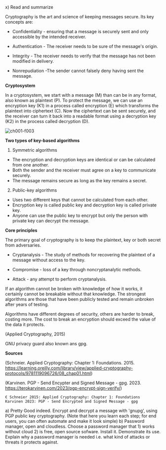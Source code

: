 x) Read and summarize 

Cryptography is the art and science of keeping messages secure. Its key concepts are:

* Confidentiality - ensuring that a message is securely sent and only accessible by the intended receiver. 

* Authentication - The receiver needs to be sure of the message's origin.

* Integrity - The receiver needs to verify that the message has not been modified in delivery.

* Nonrepudiation -The sender cannot falsely deny having sent the message.

**Cryptosystem**

In a cryptosystem, we start with a message (M) than can be in any format, also known as plaintext (P). To protect the message, we can use an encryption key (K1) in a process called encryption (E) which transforms the plaintext into ciphertext (C). Now the ciphertext can be sent securely, and the receiver can turn it back into a readable format using a decryption key (K2) in the process called decryption (D). 

![ch001-f003](https://github.com/user-attachments/assets/2af85a34-98e6-41a6-ba43-012bb7978430)

**Two types of key-based algorithms**
1. Symmetric algorithms

* The encryption and decryption keys are identical or can be calculated from one another.
* Both the sender and the receiver must agree on a key to communicate securely.
* The message remains secure as long as the key remains a secret.

2. Public-key algorithms

* Uses two different keys that cannot be calculated from each other. 
* Encryption key is called public key and decryption key is called private key.
* Anyone can use the public key to encrypt but only the person with private key can decrypt the message. 

**Core principles**

The primary goal of cryptography is to keep the plaintext, key or both secret from adversaries. 

* Cryptanalysis - The study of methods for recovering the plaintext of a message without access to the key.

* Compromise - loss of a key through noncryptanalytic methods. 

* Attack - any attempt to perform cryptanalysis. 

If an algorithm cannot be broken with knowledge of how it works, it certainly cannot be breakable without that knowledge. The strongest algorithms are those that have been publicly tested and remain unbroken after years of testing. 

Algorithms have different degrees of security, others are harder to break, costing more. The cost to break an encryption should exceed the value of the data it protects. 

(Applied Cryptography, 2015)

GNU privacy guard also known ans gpg.



**Sources**

(Schneier. Applied Cryptography: Chapter 1: Foundations. 2015. https://learning.oreilly.com/library/view/applied-cryptography-protocols/9781119096726/08_chap01.html)

(Karvinen. PGP - Send Encypter and Signed Message - gpg. 2023. https://terokarvinen.com/2023/pgp-encrypt-sign-verify/)


    € Schneier 2015: Applied Cryptography: Chapter 1: Foundations
    Karvinen 2023: PGP - Send Encrypted and Signed Message - gpg




a) Pretty Good indeed. Encrypt and decrypt a message with 'gnupg', using PGP public key cryptography. (Note that here you learn each step; for end users, you can often automate and make it look simple)
b) Password manager, open and cloudless. Choose a password manager that 1) works without cloud 2) is free, open source sofware. Install it. Demonstrate its use. Explain why a password manager is needed i.e. what kind of attacks or threats it protects against.
